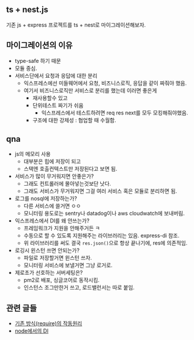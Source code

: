 ## ts + nest.js
기존 js + express 프로젝트를 ts + nest로 마이그레이션해보자.


## 마이그레이션의 이유
- type-safe 하기 때문
- 모듈 중심.
- 서비스단에서 요청과 응답에 대한 분리
  - 익스프레스에선 미들웨어에서 요청, 비즈니스로직, 응답을 같이 짜줘야 했음.
  - 여기서 비즈니스로직만 서비스로 분리를 했는데 이러면 좋은게
    - 재사용할수 있고
    - 단위테스트 짜기가 쉬움
      - 익스프레스에서 테스트하려면 req res next를 모두 모킹해줘야했음.
    - 구조에 대한 강제성 : 협업할 때 수월함.

## qna
- js의 메모리 사용
  - 대부분은 힙에 저장이 되고
  - 스택엔 호출컨텍스트만 저장된다고 보면 됨.
- 서비스가 많이 무거워지면 안좋은가?
  - 그래도 컨트롤러에 몰아넣는것보단 낫다.
  - 그래도 서비스가 무거워지면 그걸 여러 서비스 혹은 모듈로 분리하면 됨.
- 로그를 nosql에 저장하는가?
  - 다른 서비스에 쓸거면 ㅇㅇ
  - 모니터링 용도로는 sentry나 datadog이나 aws cloudwatch에 보내버림.
- 익스프레스에서 DI를 왜 안쓰는가?
  - 프레임워크가 지원을 안해주거든 ㅋ
  - 수동으로 할 수 있도록 지원해주는 라이브러리는 있음. express-di 참조.
  - 위 라이브러리를 써도 결국 `res.json()`으로 항상 끝나기에, res에 의존적임.
- 로깅시 윈스턴 쓰면 안되는가?
  - 파일로 저장할거면 윈스턴 쓰자.
  - 모니터링 서비스에 보낼거면 그냥 로거로.
- 제로초가 선호하는 서버세팅은?
  - pm2로 배포, 싱글코어로 동작시킴.
  - 인스턴스 조그만한거 쓰고, 로드밸런서는 따로 붙임.

## 관련 글들
- [기존 방식(require)의 작동원리](https://m.blog.naver.com/jdub7138/221022257248)
- [node에서의 DI](https://velog.io/@moongq/Dependency-Injection)